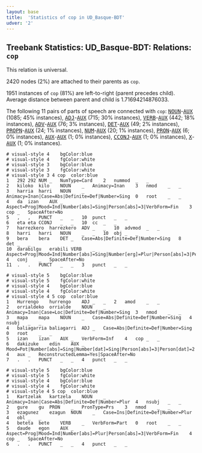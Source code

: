 ```yaml
---
layout: base
title:  'Statistics of cop in UD_Basque-BDT'
udver: '2'
---
```


## Treebank Statistics: UD_Basque-BDT: Relations: `cop`

This relation is universal.

2420 nodes (2%) are attached to their parents as `cop`.

1951 instances of `cop` (81%) are left-to-right (parent precedes child).
Average distance between parent and child is 1.71694214876033.

The following 11 pairs of parts of speech are connected with `cop`: <tt><a href="eu_bdt-pos-NOUN.html">NOUN</a></tt>-<tt><a href="eu_bdt-pos-AUX.html">AUX</a></tt> (1085; 45% instances), <tt><a href="eu_bdt-pos-ADJ.html">ADJ</a></tt>-<tt><a href="eu_bdt-pos-AUX.html">AUX</a></tt> (715; 30% instances), <tt><a href="eu_bdt-pos-VERB.html">VERB</a></tt>-<tt><a href="eu_bdt-pos-AUX.html">AUX</a></tt> (442; 18% instances), <tt><a href="eu_bdt-pos-ADV.html">ADV</a></tt>-<tt><a href="eu_bdt-pos-AUX.html">AUX</a></tt> (76; 3% instances), <tt><a href="eu_bdt-pos-DET.html">DET</a></tt>-<tt><a href="eu_bdt-pos-AUX.html">AUX</a></tt> (49; 2% instances), <tt><a href="eu_bdt-pos-PROPN.html">PROPN</a></tt>-<tt><a href="eu_bdt-pos-AUX.html">AUX</a></tt> (24; 1% instances), <tt><a href="eu_bdt-pos-NUM.html">NUM</a></tt>-<tt><a href="eu_bdt-pos-AUX.html">AUX</a></tt> (20; 1% instances), <tt><a href="eu_bdt-pos-PRON.html">PRON</a></tt>-<tt><a href="eu_bdt-pos-AUX.html">AUX</a></tt> (6; 0% instances), <tt><a href="eu_bdt-pos-AUX.html">AUX</a></tt>-<tt><a href="eu_bdt-pos-AUX.html">AUX</a></tt> (1; 0% instances), <tt><a href="eu_bdt-pos-CCONJ.html">CCONJ</a></tt>-<tt><a href="eu_bdt-pos-AUX.html">AUX</a></tt> (1; 0% instances), <tt><a href="eu_bdt-pos-X.html">X</a></tt>-<tt><a href="eu_bdt-pos-AUX.html">AUX</a></tt> (1; 0% instances).


~~~ conllu
# visual-style 4	bgColor:blue
# visual-style 4	fgColor:white
# visual-style 3	bgColor:blue
# visual-style 3	fgColor:white
# visual-style 3 4 cop	color:blue
1	292	292	NUM	_	NumType=Card	2	nummod	_	_
2	kiloko	kilo	NOUN	_	Animacy=Inan	3	nmod	_	_
3	harria	harri	NOUN	_	Animacy=Inan|Case=Abs|Definite=Def|Number=Sing	0	root	_	_
4	da	izan	AUX	_	Aspect=Prog|Mood=Ind|Number[abs]=Sing|Person[abs]=3|VerbForm=Fin	3	cop	_	SpaceAfter=No
5	,	,	PUNCT	_	_	10	punct	_	_
6	eta	eta	CCONJ	_	_	10	cc	_	_
7	harrezkero	harrezkero	ADV	_	_	10	advmod	_	_
8	harri	harri	NOUN	_	_	10	obj	_	_
9	bera	bera	DET	_	Case=Abs|Definite=Def|Number=Sing	8	det	_	_
10	darabilgu	erabili	VERB	_	Aspect=Prog|Mood=Ind|Number[abs]=Sing|Number[erg]=Plur|Person[abs]=3|Person[erg]=1|VerbForm=Fin	4	conj	_	SpaceAfter=No
11	.	.	PUNCT	_	_	3	punct	_	_

~~~


~~~ conllu
# visual-style 5	bgColor:blue
# visual-style 5	fgColor:white
# visual-style 4	bgColor:blue
# visual-style 4	fgColor:white
# visual-style 4 5 cop	color:blue
1	Hurrengo	hurrengo	ADJ	_	_	2	amod	_	_
2	orrialdeko	orrialde	NOUN	_	Animacy=Inan|Case=Loc|Definite=Def|Number=Sing	3	nmod	_	_
3	mapa	mapa	NOUN	_	Case=Abs|Definite=Def|Number=Sing	4	nsubj	_	_
4	baliagarria	baliagarri	ADJ	_	Case=Abs|Definite=Def|Number=Sing	0	root	_	_
5	izan	izan	AUX	_	VerbForm=Inf	4	cop	_	_
6	dakizuke	edin	AUX	_	Mood=Pot|Number[abs]=Sing|Number[dat]=Sing|Person[abs]=3|Person[dat]=2|VerbForm=Fin	4	aux	_	ReconstructedLemma=Yes|SpaceAfter=No
7	.	.	PUNCT	_	_	4	punct	_	_

~~~


~~~ conllu
# visual-style 5	bgColor:blue
# visual-style 5	fgColor:white
# visual-style 4	bgColor:blue
# visual-style 4	fgColor:white
# visual-style 4 5 cop	color:blue
1	Kartzelak	kartzela	NOUN	_	Animacy=Inan|Case=Abs|Definite=Def|Number=Plur	4	nsubj	_	_
2	gure	gu	PRON	_	PronType=Prs	3	nmod	_	_
3	ezagunez	ezagun	NOUN	_	Case=Ins|Definite=Def|Number=Plur	4	obl	_	_
4	beteta	bete	VERB	_	VerbForm=Part	0	root	_	_
5	daude	egon	AUX	_	Aspect=Prog|Mood=Ind|Number[abs]=Plur|Person[abs]=3|VerbForm=Fin	4	cop	_	SpaceAfter=No
6	.	.	PUNCT	_	_	4	punct	_	_

~~~


